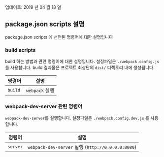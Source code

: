 업데이트: 2019 년 04 월 18 일

## package.json scripts 설명

package.json scripts 에 선언된 명령어에 대한 설명입니다

### build scripts

build 하는 방법과 관련 명령어에 대한 설명입니다.
설정파일은 `./webpack.config.js` 를 사용합니다.
build 결과물은 프로젝트 최상단의 `dist/` 디렉토리 내에 생성됩니다.

| 명령어  | 설명           |
| ------- | -------------- |
| `build` | `webpack` 실행 |

### webpack-dev-server 관련 명령어

`webpack-dev-server`를 실행합니다.
설정파일은 `./webpack.config.dev.js` 를 사용합니다.

| 명령어   | 설명                                              |
| -------- | ------------------------------------------------- |
| `server` | `webpack-dev-server` 실행 (`http://0.0.0.0:8080`) |
